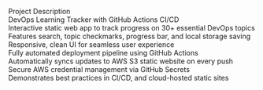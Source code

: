 Project Description
<br>
DevOps Learning Tracker with GitHub Actions CI/CD
<br>
Interactive static web app to track progress on 30+ essential DevOps topics
<br>
Features search, topic checkmarks, progress bar, and local storage saving
<br>
Responsive, clean UI for seamless user experience
<br>
Fully automated deployment pipeline using GitHub Actions
<br>
Automatically syncs updates to AWS S3 static website on every push
<br>
Secure AWS credential management via GitHub Secrets
<br>
Demonstrates best practices in CI/CD, and cloud-hosted static sites
<br>
